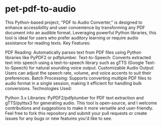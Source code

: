 # pet-pdf-to-audio
This Python-based project, "PDF to Audio Converter," is designed to enhance accessibility and user convenience by transforming any PDF document into an audible format. Leveraging powerful Python libraries, this tool is ideal for users who prefer auditory learning or require audio assistance for reading texts.
Key Features:

PDF Reading: Automatically parses text from PDF files using Python libraries like PyPDF2 or pdfplumber.
Text-to-Speech: Converts extracted text into speech using a text-to-speech library such as gTTS (Google Text-to-Speech) for natural sounding voice output.
Customizable Audio Output: Users can adjust the speech rate, volume, and voice accents to suit their preferences.
Batch Processing: Supports converting multiple PDF files to audio format in a single session, making it efficient for handling bulk conversions.
Technologies Used:

Python 3.x
Libraries: PyPDF2/pdfplumber for PDF text extraction and gTTS/pyttsx3 for generating audio.
This tool is open-source, and I welcome contributions and suggestions to make it more versatile and user-friendly. Feel free to fork this repository and submit your pull requests or create issues for any bugs or new features you'd like to see.
